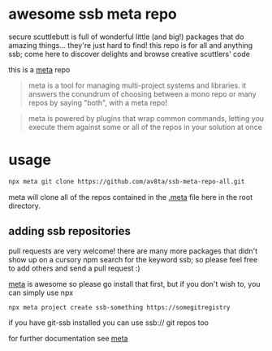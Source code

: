 # awesome ssb meta repo

secure scuttlebutt is full of wonderful little (and big!) packages that do amazing things... they're just hard to find!
this repo is for all and anything ssb; come here to discover delights and browse creative scuttlers' code

this is a [meta](https://www.npmjs.com/package/meta) repo

> meta is a tool for managing multi-project systems and libraries. it answers the conundrum of choosing between a mono repo or many repos by saying "both", with a meta repo!

> meta is powered by plugins that wrap common commands, letting you execute them against some or all of the repos in your solution at once

# usage

```bash
npx meta git clone https://github.com/av8ta/ssb-meta-repo-all.git
```

meta will clone all of the repos contained in the [.meta](./.meta) file here in the root directory.

## adding ssb repositories

pull requests are very welcome! there are many more packages that didn't show up on a cursory npm search for the keyword ssb; so please feel free to add others and send a pull request :)

[meta](https://www.npmjs.com/package/meta) is awesome so please go install that first, but if you don't wish to, you can simply use npx

```bash
npx meta project create ssb-something https://somegitregistry
```

if you have git-ssb installed you can use ssb:// git repos too

for further documentation see [meta](https://www.npmjs.com/package/meta)
